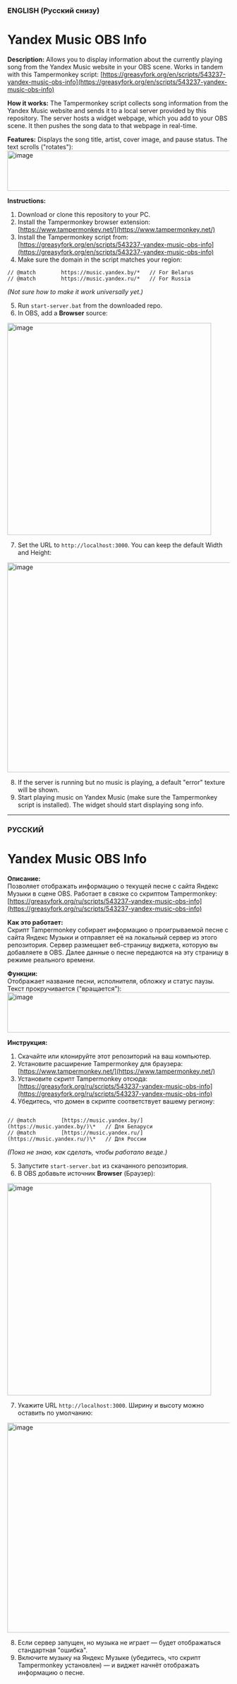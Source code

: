 ### ENGLISH (Русский снизу)

# Yandex Music OBS Info

**Description:**
Allows you to display information about the currently playing song from the Yandex Music website in your OBS scene. Works in tandem with this Tampermonkey script: [https://greasyfork.org/en/scripts/543237-yandex-music-obs-info](https://greasyfork.org/en/scripts/543237-yandex-music-obs-info)

**How it works:**
The Tampermonkey script collects song information from the Yandex Music website and sends it to a local server provided by this repository. The server hosts a widget webpage, which you add to your OBS scene. It then pushes the song data to that webpage in real-time.

**Features:**
Displays the song title, artist, cover image, and pause status. The text scrolls ("rotates"): <img width="584" height="91" alt="image" src="https://github.com/user-attachments/assets/ce86208d-13fe-4aa8-8eb3-751845257ecc" />

**Instructions:**

1. Download or clone this repository to your PC.
2. Install the Tampermonkey browser extension: [https://www.tampermonkey.net/](https://www.tampermonkey.net/)
3. Install the Tampermonkey script from: [https://greasyfork.org/en/scripts/543237-yandex-music-obs-info](https://greasyfork.org/en/scripts/543237-yandex-music-obs-info)
4. Make sure the domain in the script matches your region:

```  
// @match        https://music.yandex.by/*   // For Belarus
// @match        https://music.yandex.ru/*   // For Russia
```
*(Not sure how to make it work universally yet.)*

5. Run `start-server.bat` from the downloaded repo.
6. In OBS, add a **Browser** source:
<img width="462" height="480" alt="image" src="https://github.com/user-attachments/assets/313b6594-ad7a-4136-8c58-437993b3b8f5" />

7. Set the URL to `http://localhost:3000`. You can keep the default Width and Height:
<img width="705" height="475" alt="image" src="https://github.com/user-attachments/assets/e9f9b99a-bcea-4801-921f-28e005564c71" />

8. If the server is running but no music is playing, a default "error" texture will be shown.
9. Start playing music on Yandex Music (make sure the Tampermonkey script is installed). The widget should start displaying song info.

---

### РУССКИЙ

# Yandex Music OBS Info

**Описание:**  
Позволяет отображать информацию о текущей песне с сайта Яндекс Музыки в сцене OBS. Работает в связке со скриптом Tampermonkey: [https://greasyfork.org/ru/scripts/543237-yandex-music-obs-info](https://greasyfork.org/ru/scripts/543237-yandex-music-obs-info)

**Как это работает:**  
Скрипт Tampermonkey собирает информацию о проигрываемой песне с сайта Яндекс Музыки и отправляет её на локальный сервер из этого репозитория. Сервер размещает веб-страницу виджета, которую вы добавляете в OBS. Далее данные о песне передаются на эту страницу в режиме реального времени.

**Функции:**  
Отображает название песни, исполнителя, обложку и статус паузы. Текст прокручивается ("вращается"):
<img width="584" height="91" alt="image" src="https://github.com/user-attachments/assets/ce86208d-13fe-4aa8-8eb3-751845257ecc" />

**Инструкция:**
1. Скачайте или клонируйте этот репозиторий на ваш компьютер.
2. Установите расширение Tampermonkey для браузера: [https://www.tampermonkey.net/](https://www.tampermonkey.net/)
3. Установите скрипт Tampermonkey отсюда: [https://greasyfork.org/ru/scripts/543237-yandex-music-obs-info](https://greasyfork.org/ru/scripts/543237-yandex-music-obs-info)
4. Убедитесь, что домен в скрипте соответствует вашему региону:
```

// @match        [https://music.yandex.by/](https://music.yandex.by/)\*   // Для Беларуси
// @match        [https://music.yandex.ru/](https://music.yandex.ru/)\*   // Для России

```
*(Пока не знаю, как сделать, чтобы работало везде.)*

5. Запустите `start-server.bat` из скачанного репозитория.
6. В OBS добавьте источник **Browser** (Браузер):
<img width="462" height="480" alt="image" src="https://github.com/user-attachments/assets/313b6594-ad7a-4136-8c58-437993b3b8f5" />

7. Укажите URL `http://localhost:3000`. Ширину и высоту можно оставить по умолчанию:
<img width="705" height="475" alt="image" src="https://github.com/user-attachments/assets/e9f9b99a-bcea-4801-921f-28e005564c71" />

8. Если сервер запущен, но музыка не играет — будет отображаться стандартная "ошибка".
9. Включите музыку на Яндекс Музыке (убедитесь, что скрипт Tampermonkey установлен) — и виджет начнёт отображать информацию о песне.


